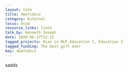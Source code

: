 ```yaml
---
layout: talk
title: 4wefsdzcx
category: External
locus: dssd
resource_links: link2
talk_by: Kenneth Joseph
date: 2020-06-27T13:12
tagged_projects: Bias in NLP,Education 1, Education 3
tagged_funding: The best gift ever
key: 4wefsdzcx
---
```


<p>sadds</p>

